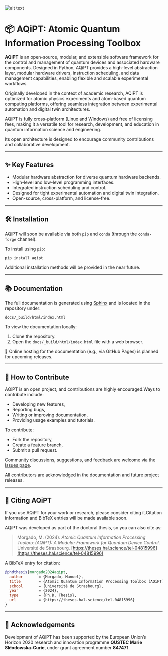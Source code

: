 ![alt text](https://github.com/manuelmorgado/AQiPT/blob/main/resources/logo/aqipt_logo.png?raw=true)

# 📦 AQiPT: Atomic Quantum Information Processing Toolbox

**AQiPT** is an open-source, modular, and extensible software framework for the control and management of quantum devices and associated hardware components. Designed in Python, AQiPT provides a high-level abstraction layer, modular hardware drivers, instruction scheduling, and data management capabilities, enabling flexible and scalable experimental workflows.

Originally developed in the context of academic research, AQiPT is optimized for atomic physics experiments and atom-based quantum computing platforms, offering seamless integration between experimental automation and digital twin architectures.

AQiPT is fully cross-platform (Linux and Windows) and free of licensing fees, making it a versatile tool for research, development, and education in quantum information science and engineering.

Its open architecture is designed to encourage community contributions and collaborative development.

---

## ✨ Key Features

- Modular hardware abstraction for diverse quantum hardware backends.
- High-level and low-level programming interfaces.
- Integrated instruction scheduling and control.
- Designed for tight experimental automation and digital twin integration.
- Open-source, cross-platform, and license-free.

---

## 🛠 Installation

AQiPT will soon be available via both `pip` and `conda` (through the `conda-forge` channel).

To install using `pip`:

```bash
pip install aqipt
```

Additional installation methods will be provided in the near future.

---

## 📚 Documentation

The full documentation is generated using [Sphinx](https://www.sphinx-doc.org) and is located in the repository under:

```
docs/_build/html/index.html
```

To view the documentation locally:

1. Clone the repository.
2. Open the `docs/_build/html/index.html` file with a web browser.

🚧 Online hosting for the documentation (e.g., via GitHub Pages) is planned for upcoming releases.

---

## 🚀 How to Contribute

AQiPT is an open project, and contributions are highly encouraged.Ways to contribute include:

- Developing new features,
- Reporting bugs,
- Writing or improving documentation,
- Providing usage examples and tutorials.

To contribute:

- Fork the repository,
- Create a feature branch,
- Submit a pull request.

Community discussions, suggestions, and feedback are welcome via the [Issues page](https://github.com/manuelmorgado/AQiPT/issues).

All contributors are acknowledged in the documentation and future project releases.

---

## 📢 Citing AQiPT

If you use AQiPT for your work or research, please consider citing it.Citation information and BibTeX entries will be made available soon.

AQiPT was developed as part of the doctoral thesis, so you can also cite as:

> Morgado, M. (2024). *Atomic Quantum Information Processing Toolbox (AQiPT): A Modular Framework for Quantum Device Control*. Université de Strasbourg. [https://theses.hal.science/tel-04815996](https://theses.hal.science/tel-04815996)

A BibTeX entry for citation:

```bibtex
@phdthesis{morgado2024aqipt,
  author       = {Morgado, Manuel},
  title        = {Atomic Quantum Information Processing Toolbox (AQiPT): A Modular Framework for Quantum Device Control},
  school       = {Université de Strasbourg},
  year         = {2024},
  type         = {Ph.D. Thesis},
  url          = {https://theses.hal.science/tel-04815996}
}
```


---

## 📜 Acknowledgements

Development of AQiPT has been supported by the European Union’s Horizon 2020 research and innovation programme **QUSTEC Marie Skłodowska-Curie**, under grant agreement number **847471**.

